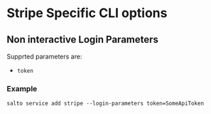# Stripe Specific CLI options

## Non interactive Login Parameters
Supprted parameters are:
* `token`

### Example
```
salto service add stripe --login-parameters token=SomeApiToken
```
